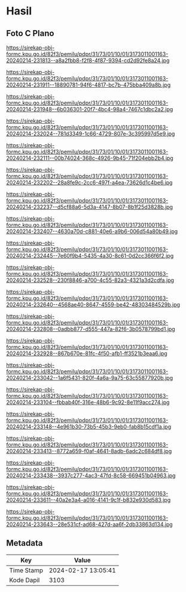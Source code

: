 # Hasil

## Foto C Plano

https://sirekap-obj-formc.kpu.go.id/82f3/pemilu/pdpr/31/73/01/10/01/3173011001163-20240214-231813--a8a2fbb8-f2f8-4f87-9394-cd2d92fe8a24.jpg

https://sirekap-obj-formc.kpu.go.id/82f3/pemilu/pdpr/31/73/01/10/01/3173011001163-20240214-231911--18890781-94f6-4817-bc7b-475bba409a8b.jpg

https://sirekap-obj-formc.kpu.go.id/82f3/pemilu/pdpr/31/73/01/10/01/3173011001163-20240214-231948--6b036301-20f7-4bc4-98a4-7467c1dbc2a2.jpg

https://sirekap-obj-formc.kpu.go.id/82f3/pemilu/pdpr/31/73/01/10/01/3173011001163-20240214-232024--781d3349-1c66-4729-807e-3c395997d5e9.jpg

https://sirekap-obj-formc.kpu.go.id/82f3/pemilu/pdpr/31/73/01/10/01/3173011001163-20240214-232111--00b74024-368c-4926-9b45-71f204ebb2b4.jpg

https://sirekap-obj-formc.kpu.go.id/82f3/pemilu/pdpr/31/73/01/10/01/3173011001163-20240214-232202--28a8fe9c-2cc6-497f-a4ea-73626d1c4be6.jpg

https://sirekap-obj-formc.kpu.go.id/82f3/pemilu/pdpr/31/73/01/10/01/3173011001163-20240214-232237--d5cf88a6-5d3a-4147-8b07-8b1f25d3828b.jpg

https://sirekap-obj-formc.kpu.go.id/82f3/pemilu/pdpr/31/73/01/10/01/3173011001163-20240214-232407--4630a70d-c881-40e6-a9b6-006d54a80b49.jpg

https://sirekap-obj-formc.kpu.go.id/82f3/pemilu/pdpr/31/73/01/10/01/3173011001163-20240214-232445--7e60f9b4-5435-4a30-8c61-0d2cc366f6f2.jpg

https://sirekap-obj-formc.kpu.go.id/82f3/pemilu/pdpr/31/73/01/10/01/3173011001163-20240214-232528--230f8846-a700-4c55-82a3-4321a3d2cdfa.jpg

https://sirekap-obj-formc.kpu.go.id/82f3/pemilu/pdpr/31/73/01/10/01/3173011001163-20240214-232640--4568ae40-8647-4559-be42-48303484529b.jpg

https://sirekap-obj-formc.kpu.go.id/82f3/pemilu/pdpr/31/73/01/10/01/3173011001163-20240214-232808--0adbb877-d555-447a-82f6-3b0578799bd1.jpg

https://sirekap-obj-formc.kpu.go.id/82f3/pemilu/pdpr/31/73/01/10/01/3173011001163-20240214-232928--867b670e-81fc-4f50-afb1-ff3521b3eaa6.jpg

https://sirekap-obj-formc.kpu.go.id/82f3/pemilu/pdpr/31/73/01/10/01/3173011001163-20240214-233042--1a6f5431-820f-4a6a-9a75-63c55877920b.jpg

https://sirekap-obj-formc.kpu.go.id/82f3/pemilu/pdpr/31/73/01/10/01/3173011001163-20240214-233104--fbbab40f-316e-48b6-9c92-8e11f9acc274.jpg

https://sirekap-obj-formc.kpu.go.id/82f3/pemilu/pdpr/31/73/01/10/01/3173011001163-20240214-233148--4e961b30-73b5-45b3-9eb0-fab8b15cdf1a.jpg

https://sirekap-obj-formc.kpu.go.id/82f3/pemilu/pdpr/31/73/01/10/01/3173011001163-20240214-233413--8772a659-f0af-4641-8adb-6adc2c684df8.jpg

https://sirekap-obj-formc.kpu.go.id/82f3/pemilu/pdpr/31/73/01/10/01/3173011001163-20240214-233438--3937c277-4ac3-47fd-8c58-669451b04963.jpg

https://sirekap-obj-formc.kpu.go.id/82f3/pemilu/pdpr/31/73/01/10/01/3173011001163-20240214-233611--40a2e3a4-a016-4141-9c1f-b832e930d583.jpg

https://sirekap-obj-formc.kpu.go.id/82f3/pemilu/pdpr/31/73/01/10/01/3173011001163-20240214-233643--28e531cf-ad68-427d-aa6f-2db33863d134.jpg


## Metadata

| Key        | Value               |
| ---------- | ------------------- |
| Time Stamp | 2024-02-17 13:05:41 |
| Kode Dapil | 3103                |



